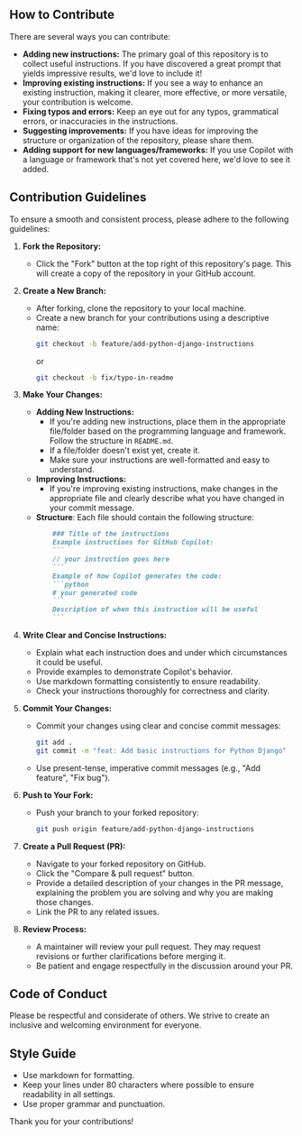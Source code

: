 ## How to Contribute

There are several ways you can contribute:

*   **Adding new instructions:** The primary goal of this repository is to collect useful instructions. If you have discovered a great prompt that yields impressive results, we'd love to include it!
*   **Improving existing instructions:** If you see a way to enhance an existing instruction, making it clearer, more effective, or more versatile, your contribution is welcome.
*   **Fixing typos and errors:** Keep an eye out for any typos, grammatical errors, or inaccuracies in the instructions.
*   **Suggesting improvements:** If you have ideas for improving the structure or organization of the repository, please share them.
*   **Adding support for new languages/frameworks:**  If you use Copilot with a language or framework that's not yet covered here, we'd love to see it added.

## Contribution Guidelines

To ensure a smooth and consistent process, please adhere to the following guidelines:

1.  **Fork the Repository:**
    *   Click the "Fork" button at the top right of this repository's page. This will create a copy of the repository in your GitHub account.

2.  **Create a New Branch:**
    *   After forking, clone the repository to your local machine.
    *   Create a new branch for your contributions using a descriptive name:
        ```bash
        git checkout -b feature/add-python-django-instructions
        ```
        or
        ```bash
        git checkout -b fix/typo-in-readme
        ```

3.  **Make Your Changes:**
    *   **Adding New Instructions:**
        *   If you're adding new instructions, place them in the appropriate file/folder based on the programming language and framework. Follow the structure in `README.md`.
        *   If a file/folder doesn't exist yet, create it.
        *   Make sure your instructions are well-formatted and easy to understand.
    *   **Improving Instructions:**
        *   If you're improving existing instructions, make changes in the appropriate file and clearly describe what you have changed in your commit message.
    *   **Structure**: Each file should contain the following structure:
        ```markdown
            ### Title of the instructions
            Example instructions for GitHub Copilot:
            ```
            // your instruction goes here
            ```
            Example of how Copilot generates the code:
            ```python
            # your generated code
            ```
            Description of when this instruction will be useful
            ```
4.  **Write Clear and Concise Instructions:**
    *   Explain what each instruction does and under which circumstances it could be useful.
    *   Provide examples to demonstrate Copilot's behavior.
    *   Use markdown formatting consistently to ensure readability.
    *   Check your instructions thoroughly for correctness and clarity.

5.  **Commit Your Changes:**
    *   Commit your changes using clear and concise commit messages:
        ```bash
        git add .
        git commit -m "feat: Add basic instructions for Python Django"
        ```
    *   Use present-tense, imperative commit messages (e.g., "Add feature", "Fix bug").

6.  **Push to Your Fork:**
    *   Push your branch to your forked repository:
        ```bash
        git push origin feature/add-python-django-instructions
        ```

7.  **Create a Pull Request (PR):**
    *   Navigate to your forked repository on GitHub.
    *   Click the "Compare & pull request" button.
    *   Provide a detailed description of your changes in the PR message, explaining the problem you are solving and why you are making those changes.
    *   Link the PR to any related issues.

8.  **Review Process:**
    *   A maintainer will review your pull request. They may request revisions or further clarifications before merging it.
    *   Be patient and engage respectfully in the discussion around your PR.

## Code of Conduct

Please be respectful and considerate of others. We strive to create an inclusive and welcoming environment for everyone.

## Style Guide

*   Use markdown for formatting.
*   Keep your lines under 80 characters where possible to ensure readability in all settings.
*   Use proper grammar and punctuation.

Thank you for your contributions!